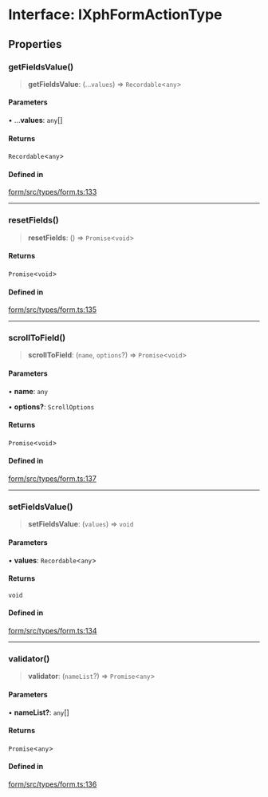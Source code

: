# Interface: IXphFormActionType

## Properties

### getFieldsValue()

> **getFieldsValue**: (...`values`) => `Recordable`\<`any`\>

#### Parameters

• ...**values**: `any`[]

#### Returns

`Recordable`\<`any`\>

#### Defined in

[form/src/types/form.ts:133](https://github.com/XiaoPiHong/xph-crud/blob/7515b2133578ebc5c9e01d24589011620605cd71/packages/form/src/types/form.ts#L133)

***

### resetFields()

> **resetFields**: () => `Promise`\<`void`\>

#### Returns

`Promise`\<`void`\>

#### Defined in

[form/src/types/form.ts:135](https://github.com/XiaoPiHong/xph-crud/blob/7515b2133578ebc5c9e01d24589011620605cd71/packages/form/src/types/form.ts#L135)

***

### scrollToField()

> **scrollToField**: (`name`, `options`?) => `Promise`\<`void`\>

#### Parameters

• **name**: `any`

• **options?**: `ScrollOptions`

#### Returns

`Promise`\<`void`\>

#### Defined in

[form/src/types/form.ts:137](https://github.com/XiaoPiHong/xph-crud/blob/7515b2133578ebc5c9e01d24589011620605cd71/packages/form/src/types/form.ts#L137)

***

### setFieldsValue()

> **setFieldsValue**: (`values`) => `void`

#### Parameters

• **values**: `Recordable`\<`any`\>

#### Returns

`void`

#### Defined in

[form/src/types/form.ts:134](https://github.com/XiaoPiHong/xph-crud/blob/7515b2133578ebc5c9e01d24589011620605cd71/packages/form/src/types/form.ts#L134)

***

### validator()

> **validator**: (`nameList`?) => `Promise`\<`any`\>

#### Parameters

• **nameList?**: `any`[]

#### Returns

`Promise`\<`any`\>

#### Defined in

[form/src/types/form.ts:136](https://github.com/XiaoPiHong/xph-crud/blob/7515b2133578ebc5c9e01d24589011620605cd71/packages/form/src/types/form.ts#L136)
